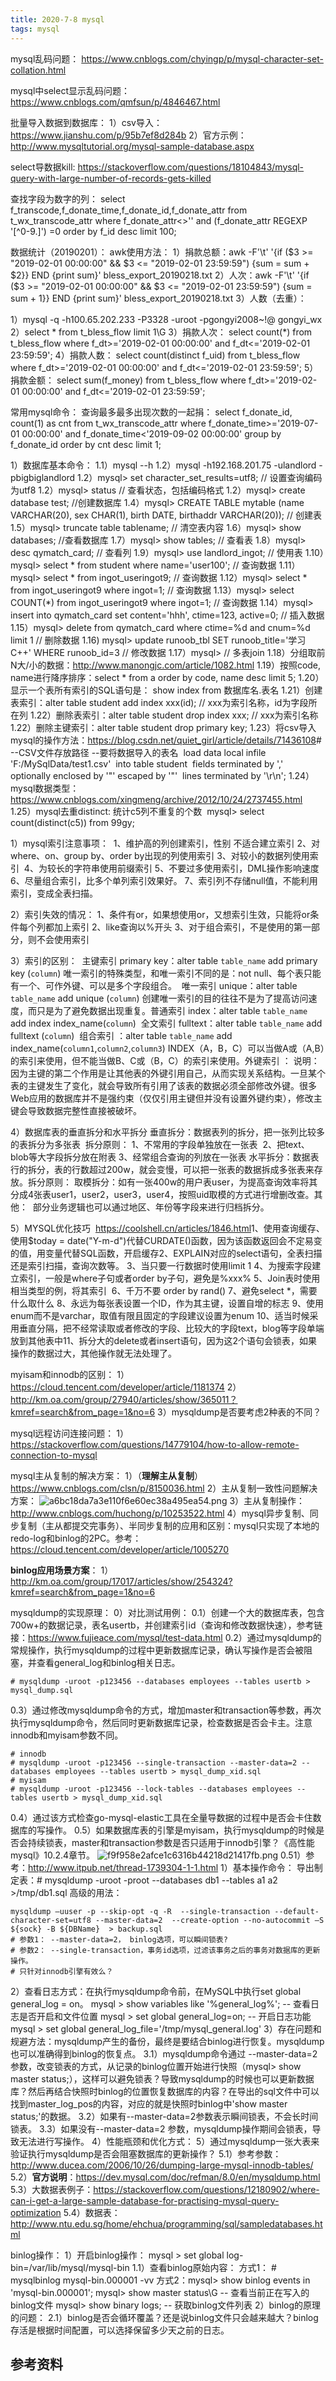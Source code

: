 ```yaml
---
title: 2020-7-8 mysql
tags: mysql
---
```


mysql乱码问题：
https://www.cnblogs.com/chyingp/p/mysql-character-set-collation.html

mysql中select显示乱码问题：
https://www.cnblogs.com/qmfsun/p/4846467.html

批量导入数据到数据库：
1）csv导入：https://www.jianshu.com/p/95b7ef8d284b
2）官方示例：http://www.mysqltutorial.org/mysql-sample-database.aspx

select导数据kill:
https://stackoverflow.com/questions/18104843/mysql-query-with-large-number-of-records-gets-killed

查找字段为数字的列：
select f_transcode,f_donate_time,f_donate_id,f_donate_attr from t_wx_transcode_attr where f_donate_attr<>'' and (f_donate_attr REGEXP '[^0-9.]') =0 order by f_id desc  limit 100;

数据统计（20190201）：
awk使用方法：
1）捐款总额：awk -F'\t' '{if ($3 >= "2019-02-01 00:00:00" && $3 <= "2019-02-01 23:59:59") {sum = sum + $2}} END {print sum}' bless_export_20190218.txt
2）人次：awk -F'\t' '{if ($3 >= "2019-02-01 00:00:00" && $3 <= "2019-02-01 23:59:59") {sum = sum + 1}} END {print sum}' bless_export_20190218.txt
3）人数（去重）：

1）mysql -q -h100.65.202.233 -P3328 -uroot -pgongyi2008\~\!\@ gongyi_wx
2）select * from t_bless_flow limit 1\G
3）捐款人次： select count(*) from t_bless_flow where f_dt>='2019-02-01 00:00:00' and f_dt<='2019-02-01 23:59:59';
4）捐款人数： select count(distinct f_uid) from t_bless_flow where f_dt>='2019-02-01 00:00:00' and f_dt<='2019-02-01 23:59:59';
5）捐款金额： select sum(f_money) from t_bless_flow where f_dt>='2019-02-01 00:00:00' and f_dt<='2019-02-01 23:59:59';

常用mysql命令：
查询最多最多出现次数的一起捐：
select f_donate_id, count(1) as cnt from t_wx_transcode_attr where f_donate_time>='2019-07-01 00:00:00' and f_donate_time<'2019-09-02 00:00:00'  group by f_donate_id order by cnt desc limit 1;

1）数据库基本命令：
1.1）mysql --h
1.2）mysql -h192.168.201.75 -ulandlord -pbigbiglandlord
1.2）mysql> set character_set_results=utf8; // 设置查询编码为utf8
1.2）mysql> status // 查看状态，包括编码格式
1.2）mysql> create database test; //创建数据库
1.4）mysql> CREATE TABLE mytable (name VARCHAR(20), sex CHAR(1), birth DATE, birthaddr VARCHAR(20)); // 创建表
1.5）mysql> truncate table tablename; // 清空表内容
1.6）mysql> show databases; //查看数据库
1.7）mysql> show tables; // 查看表
1.8）mysql> desc qymatch_card; // 查看列
1.9）mysql> use landlord_ingot; // 使用表
1.10）mysql> select * from student where name='user100'; // 查询数据
1.11）mysql> select * from ingot_useringot9; // 查询数据
1.12）mysql> select * from ingot_useringot9 where ingot=1; // 查询数据
1.13）mysql> select COUNT(*) from ingot_useringot9 where ingot=1; // 查询数据
1.14）mysql> insert into qymatch_card set content='hhh', ctime=123, active=0; // 插入数据
1.15）mysql> delete from qymatch_card where ctime=%d and cnum=%d limit 1 // 删除数据
1.16) mysql> update runoob_tbl SET runoob_title='学习 C++' WHERE runoob_id=3 // 修改数据
1.17）mysql> // 多表join
1.18）分组取前N大/小的数据：<http://www.manongjc.com/article/1082.html>
1.19）按照code, name进行降序排序：select * from a order by code, name desc limit 5;
1.20）显示一个表所有索引的SQL语句是： show index from 数据库名.表名
1.21）创建表索引：alter table student add index xxx(id); // xxx为索引名称，id为字段所在列
1.22）删除表索引：alter table student drop index xxx; // xxx为索引名称
1.22）删除主键索引：alter table student drop primary key; 
1.23）将csv导入mysql的操作方法：<https://blog.csdn.net/quiet_girl/article/details/71436108>
​ \# --CSV文件存放路径 --要将数据导入的表名
​ load data local infile 'F:/MySqlData/test1.csv'
​ into table student
​ fields terminated by ',' optionally enclosed by '"' escaped by '"'
​ lines terminated by '\r\n';
1.24）mysql数据类型：<https://www.cnblogs.com/xingmeng/archive/2012/10/24/2737455.html>
1.25）mysql去重distinct: 统计c5列不重复的个数
​ mysql> select count(distinct(c5)) from 99gy;

1）mysql索引注意事项：
​ 1、维护高的列创建索引，性别 不适合建立索引
​ 2、对where、on、group by、order by出现的列使用索引
​ 3、对较小的数据列使用索引
​ 4、为较长的字符串使用前缀索引
​ 5、不要过多使用索引，DML操作影响速度
​ 6、尽量组合索引，比多个单列索引效果好。
​ 7、索引列不存储null值，不能利用索引，变成全表扫描。

2）索引失效的情况：
​ 1、条件有or，如果想使用or，又想索引生效，只能将or条件每个列都加上索引
​ 2、like查询以%开头
​ 3、对于组合索引，不是使用的第一部分，则不会使用索引

3）索引的区别：
​ 主键索引 primary key：alter table `table_name` add primary key (`column`) 唯一索引的特殊类型，和唯一索引不同的是：not null、每个表只能有一个、可作外键、可以是多个字段组合。
​ 唯一索引 unique：alter table `table_name` add unique (`column`) 创建唯一索引的目的往往不是为了提高访问速度，而只是为了避免数据出现重复。
​ 普通索引 index：alter table `table_name` add index index_name(`column`)
​ 全文索引 fulltext：alter table `table_name` add fulltext (`column`)
​ 组合索引 ：alter table `table_name` add index_name(`column1`,`column2`,`column3`) INDEX（A，B，C）可以当做A或（A,B）的索引来使用，但不能当做B、C或（B，C）的索引来使用。
​ 外键索引 ：
​ 说明：因为主键的第二个作用是让其他表的外键引用自己，从而实现关系结构。一旦某个表的主键发生了变化，就会导致所有引用了该表的数据必须全部修改外键。
​ 很多Web应用的数据库并不是强约束（仅仅引用主键但并没有设置外键约束），修改主键会导致数据完整性直接被破坏。

4）数据库表的垂直拆分和水平拆分
​ 垂直拆分：数据表列的拆分，把一张列比较多的表拆分为多张表
​ 拆分原则：
​ 1、不常用的字段单独放在一张表
​ 2、把text、blob等大字段拆分放在附表
​ 3、经常组合查询的列放在一张表
​ 水平拆分：数据表行的拆分，表的行数超过200w，就会变慢，可以把一张表的数据拆成多张表来存放。
​ 拆分原则：
​ 取模拆分：如有一张400w的用户表user，为提高查询效率将其分成4张表user1，user2，user3，user4，按照uid取模的方式进行增删改查。
​ 其他：
​ 部分业务逻辑也可以通过地区、年份等字段来进行归档拆分。

5）MYSQL优化技巧
​ <https://coolshell.cn/articles/1846.html>
​ 1、使用查询缓存、使用$today = date("Y-m-d")代替CURDATE()函数，因为该函数返回会不定易变的值，用变量代替SQL函数，开启缓存
​ 2、EXPLAIN对应的select语句，全表扫描还是索引扫描，查询次数等。
​ 3、当只要一行数据时使用limit 1
​ 4、为搜索字段建立索引，一般是where子句或者order by子句，避免是%xxx%
​ 5、Join表时使用相当类型的例，将其索引
​ 6、千万不要 order by rand()
​ 7、避免select *，需要什么取什么
​ 8、永远为每张表设置一个ID，作为其主键，设置自增的标志
​ 9、使用enum而不是varchar，取值有限且固定的字段建议设置为enum
​ 10、适当时候采用垂直分隔，把不经常读取或者修改的字段、比较大的字段text，blog等字段单端放到其他表中
​ 11、拆分大的delete或者insert语句，因为这2个语句会锁表，如果操作的数据过大，其他操作就无法处理了。

myisam和innodb的区别：
1）https://cloud.tencent.com/developer/article/1181374
2）http://km.oa.com/group/27940/articles/show/365011？kmref=search&from_page=1&no=6
3）mysqldump是否要考虑2种表的不同？

mysql远程访问连接问题：
1）https://stackoverflow.com/questions/14779104/how-to-allow-remote-connection-to-mysql

mysql主从复制的解决方案：
1）（**理解主从复制**）https://www.cnblogs.com/clsn/p/8150036.html
2）主从复制一致性问题解决方案：
![a6bc18da7a3e110f6e60ec38a495ea54.png](en-resource://database/559:1)
3）主从复制操作：http://www.cnblogs.com/huchong/p/10253522.html
4）mysql异步复制、同步复制（主从都提交完事务）、半同步复制的应用和区别：mysql只实现了本地的redo-log和binlog的2PC。参考：https://cloud.tencent.com/developer/article/1005270

**binlog应用场景方案**：
1）http://km.oa.com/group/17017/articles/show/254324?kmref=search&from_page=1&no=6

mysqldump的实现原理：
0）对比测试用例：
0.1）创建一个大的数据库表，包含700w+的数据记录，表名usertb，并创建索引id（查询和修改数据快速），参考链接：https://www.fujieace.com/mysql/test-data.html
0.2）通过mysqldump的常规操作，执行mysqldump的过程中更新数据库记录，确认写操作是否会被阻塞，并查看general_log和binlog相关日志。
```
# mysqldump -uroot -p123456 --databases employees --tables usertb > mysql_dump.sql
```
0.3）通过修改mysqldump命令的方式，增加master和transaction等参数，再次执行mysqldump命令，然后同时更新数据库记录，检查数据是否会卡主。注意innodb和myisam参数不同。
```
# innodb
# mysqldump -uroot -p123456 --single-transaction --master-data=2 --databases employees --tables usertb > mysql_dump_xid.sql
# myisam
# mysqldump -uroot -p123456 --lock-tables --databases employees --tables usertb > mysql_dump_xid.sql
```
0.4）通过该方式检查go-mysql-elastic工具在全量导数据的过程中是否会卡住数据库的写操作。
0.5）如果数据库表的引擎是myisam，执行mysqldump的时候是否会持续锁表，master和transaction参数是否只适用于innodb引擎？《高性能mysql》10.2.4章节。
![f9f958e2afce1c6316b44218d21417fb.png](en-resource://database/557:1)
0.51）参考：http://www.itpub.net/thread-1739304-1-1.html
1）基本操作命令：
导出制定表：# mysqldump -uroot -proot --databases db1 --tables a1 a2 >/tmp/db1.sql
高级的用法：
```
mysqldump –uuser -p --skip-opt -q -R  --single-transaction --default-character-set=utf8 --master-data=2  --create-option --no-autocommit –S ${sock} -B ${DBName}  > backup.sql
# 参数1： --master-data=2， binlog选项，可以瞬间锁表?
# 参数2： --single-transaction，事务id选项，过滤该事务之后的事务对数据库的更新操作。
# 只针对innodb引擎有效么？
```
2）查看日志方式：在执行mysqldump命令前，在MySQL中执行set global general_log = on。
    mysql > show variables like '%general_log%'; -- 查看日志是否开启和文件位置
    mysql > set global general_log=on; -- 开启日志功能
    mysql > set global general_log_file='/tmp/mysql_general.log'
3）存在问题和规避方法：mysqldump产生的备份，最终是要结合binlog进行恢复。mysqldump也可以准确得到binlog的恢复点。
3.1）mysqldump命令通过 --master-data=2 参数，改变锁表的方式，从记录的binlog位置开始进行快照（mysql> show master status;），这样可以避免锁表？导致mysqldump的时候也可以更新数据库？然后再结合快照时binlog的位置恢复数据库的内容？在导出的sql文件中可以找到master_log_pos的内容，对应的就是快照时binlog中'show master status;'的数据。
3.2）如果有--master-data=2参数表示瞬间锁表，不会长时间锁表。
3.3）如果没有--master-data=2 参数，mysqldump操作期间会锁表，导致无法进行写操作。
4）性能瓶颈和优化方式：
5）通过mysqldump一张大表来验证执行mysqldump是否会阻塞数据库的更新操作？
5.1）参考参数：http://www.ducea.com/2006/10/26/dumping-large-mysql-innodb-tables/
5.2）**官方说明**：https://dev.mysql.com/doc/refman/8.0/en/mysqldump.html
5.3）大数据表例子：https://stackoverflow.com/questions/12180902/where-can-i-get-a-large-sample-database-for-practising-mysql-query-optimization
5.4）数据表：http://www.ntu.edu.sg/home/ehchua/programming/sql/sampledatabases.html


binlog操作：
1）开启binlog操作：
    mysql > set global log-bin=/var/lib/mysql/mysql-bin
1.1）查看binlog原始内容：
方式1： # mysqlbinlog mysql-bin.000001 -vv
方式2：mysql> show binlog events in 'mysql-bin.000001';
          mysql> show master status\G  -- 查看当前正在写入的binlog文件
          mysql> show binary logs; -- 获取binlog文件列表
2）binlog的原理的问题：
2.1）binlog是否会循环覆盖？还是说binlog文件只会越来越大？binlog存活是根据时间配置，可以选择保留多少天之前的日志。


## **参考资料** ##    
